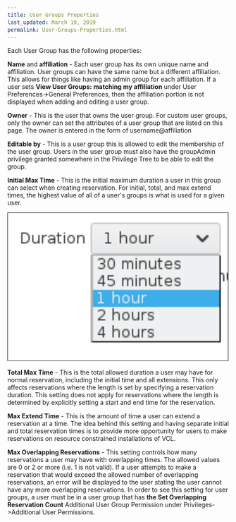 ```yaml
---
title: User Groups Properties
last_updated: March 19, 2019
permalink: User-Groups-Properties.html
---
```


Each User Group has the following properties:

**Name** and **affiliation** - Each user group has its own unique name and affiliation. User groups can have the same name but a different affiliation. This allows for things like having an admin group for each affiliation. If a user sets **View User Groups: matching my affiliation** under User Preferences->General Preferences, then the affiliation portion is not displayed when adding and editing a user group.

**Owner** - This is the user that owns the user group. For custom user groups, only the owner can set the attributes of a user group that are listed on this page. The owner is entered in the form of username@affiliation

**Editable by** - This is a user group this is allowed to edit the membership of the user group. Users in the user group must also have the groupAdmin privilege granted somewhere in the Privilege Tree to be able to edit the group.

**Initial Max Time** - This is the initial maximum duration a user in this group can select when creating reservation. For initial, total, and max extend times, the highest value of all of a user's groups is what is used for a given user.

<img src="images/image2017-3-1 14_23_49.png" width="500" border="1">

**Total Max Time** - This is the total allowed duration a user may have for normal reservation, including the initial time and all extensions. This only affects reservations where the length is set by specifying a reservation duration. This setting does not apply for reservations where the length is determined by explicitly setting a start and end time for the reservation.

**Max Extend Time** - This is the amount of time a user can extend a reservation at a time. The idea behind this setting and having separate initial and total reservation times is to provide more opportunity for users to make reservations on resource constrained installations of VCL.

**Max Overlapping Reservations** - This setting controls how many reservations a user may have with overlapping times. The allowed values are 0 or 2 or more (i.e. 1 is not valid). If a user attempts to make a reservation that would exceed the allowed number of overlapping reservations, an error will be displayed to the user stating the user cannot have any more overlapping reservations. In order to see this setting for user groups, a user must be in a user group that has **the Set Overlapping Reservation Count** Additional User Group Permission under Privileges->Additional User Permissions.
